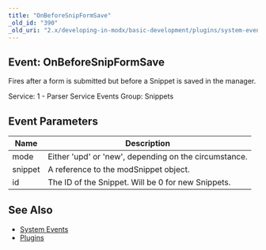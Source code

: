 ```yaml
---
title: "OnBeforeSnipFormSave"
_old_id: "390"
_old_uri: "2.x/developing-in-modx/basic-development/plugins/system-events/onbeforesnipformsave"
---
```


## Event: OnBeforeSnipFormSave

Fires after a form is submitted but before a Snippet is saved in the manager.

Service: 1 - Parser Service Events 
Group: Snippets

## Event Parameters

| Name | Description |
|------|-------------|
| mode | Either 'upd' or 'new', depending on the circumstance. |
| snippet | A reference to the modSnippet object. |
| id | The ID of the Snippet. Will be 0 for new Snippets. |
## See Also

- [System Events](developing-in-modx/basic-development/plugins/system-events "System Events")
- [Plugins](developing-in-modx/basic-development/plugins "Plugins")